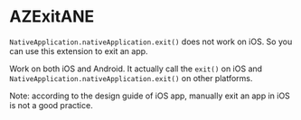 AZExitANE
=========

<code>NativeApplication.nativeApplication.exit()</code> does not work on iOS. So you can use this extension to exit an app.

Work on both iOS and Android. It actually call the <code>exit()</code> on iOS and <code>NativeApplication.nativeApplication.exit()</code> on other platforms.

Note: according to the design guide of iOS app, manually exit an app in iOS is not a good practice.
